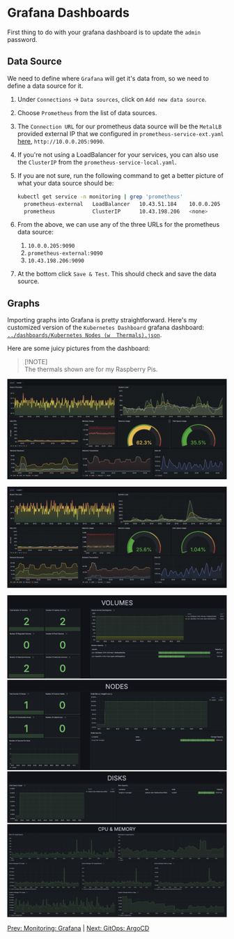 # Grafana Dashboards

First thing to do with your grafana dashboard is to update the `admin` password.

## Data Source

We need to define where `Grafana` will get it's data from, so we need to define a data source for it.

1. Under `Connections` -> `Data sources`, click on `Add new data source`.
2. Choose `Prometheus` from the list of data sources.
3. The `Connection URL` for our prometheus data source will be the `MetalLB` provided external IP that we configured in `prometheus-service-ext.yaml` [here](../config/monitoring/prometheus/prometheus-service-ext.yaml#15), `http://10.0.0.205:9090`.
4. If you're not using a LoadBalancer for your services, you can also use the `ClusterIP` from the `prometheus-service-local.yaml`.
5. If you are not sure, run the following command to get a better picture of what your data source should be:

    ```bash
    kubectl get service -n monitoring | grep 'prometheus'
      prometheus-external   LoadBalancer   10.43.51.184    10.0.0.205    9090:31844/TCP      6d6h
      prometheus            ClusterIP      10.43.198.206   <none>        9090/TCP            6d6h
    ```

6. From the above, we can use any of the three URLs for the prometheus data source:
   1. `10.0.0.205:9090`
   2. `prometheus-external:9090`
   3. `10.43.198.206:9090`
7. At the bottom click `Save & Test`. This should check and save the data source.

## Graphs

Importing graphs into Grafana is pretty straightforward. Here's my customized version of the `Kubernetes Dashboard` grafana dashboard: [`../dashboards/Kubernetes Nodes (w  Thermals).json`](../dashboards/Kubernetes%20Nodes%20(w%20%20Thermals).json).

Here are some juicy pictures from the dashboard:

> \[!NOTE]\
> The thermals shown are for my Raspberry Pis.

![grafana-dashboard-1](../assets/grafana/grafana-1.png)

![grafana-dashboard-2](../assets/grafana/grafana-2.png)

![longhorn-volumes](../assets/longhorn/longhorn-volumes.png)
![longhorn-nodes](../assets/longhorn/longhorn-nodes.png)
![longhorn-disks](../assets/longhorn/longhorn-disks.png)
![longhorn-memory-and-cpu](../assets/longhorn/longhorn-cpu-memory.png)

[Prev: Monitoring: Grafana](./11_monitoring_grafana.md) | [Next: GitOps: ArgoCD](./13_argocd.md)
